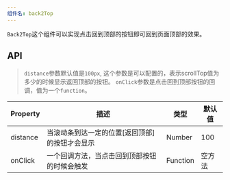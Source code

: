 ```yaml
---
组件名: back2Top
---
```


`Back2Top`这个组件可以实现点击回到顶部的按钮即可回到页面顶部的效果。

## API

> `distance`参数默认值是`100px`, 这个参数是可以配置的，表示scrollTop值为多少的时候显示返回顶部的按钮。
> `onClick`参数是点击回到顶部按钮的回调，值为一个`function`。


Property | 描述 | 类型 | 默认值
-----|-----|-----|------
distance | 当滚动条到达一定的位置[返回顶部]的按钮才会显示 | Number | 100
onClick | 一个回调方法，当点击回到顶部按钮的时候会触发| Function|空方法
